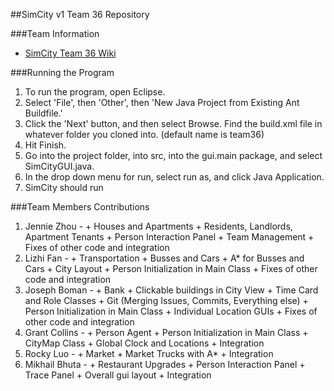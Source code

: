 ##SimCity v1 Team 36 Repository

###Team Information
  + [SimCity Team 36 Wiki](https://github.com/usc-csci201-fall2013/team36/wiki)

###Running the Program
  1.  To run the program, open Eclipse.
  2.  Select 'File', then 'Other', then 'New Java Project from Existing Ant Buildfile.'
  3.  Click the 'Next' button, and then select Browse. Find the build.xml file in whatever folder you cloned into. (default name is team36)
  4.  Hit Finish.
  5.  Go into the project folder, into src, into the gui.main package, and select SimCityGUI.java.
  6.  In the drop down menu for run, select run as, and click Java Application.
  7.  SimCity should run

###Team Members Contributions
  1. Jennie Zhou - 
	+ Houses and Apartments
	+ Residents, Landlords, Apartment Tenants
	+ Person Interaction Panel
	+ Team Management
	+ Fixes of other code and integration
  2. Lizhi Fan -
	+ Transportation
	+ Busses and Cars
	+ A* for Busses and Cars
	+ City Layout
	+ Person Initialization in Main Class
	+ Fixes of other code and integration
  3. Joseph Boman - 
	+ Bank
	+ Clickable buildings in City View
	+ Time Card and Role Classes
	+ Git (Merging Issues, Commits, Everything else)
	+ Person Initialization in Main Class
	+ Individual Location GUIs
	+ Fixes of other code and integration
  4. Grant Collins -
	+ Person Agent
	+ Person Initialization in Main Class
	+ CityMap Class
	+ Global Clock and Locations
	+ Integration
  5. Rocky Luo -
	+ Market
	+ Market Trucks with A*
	+ Integration
  6. Mikhail Bhuta -
	+ Restaurant Upgrades
	+ Person Interaction Panel
	+ Trace Panel
	+ Overall gui layout
	+ Integration 